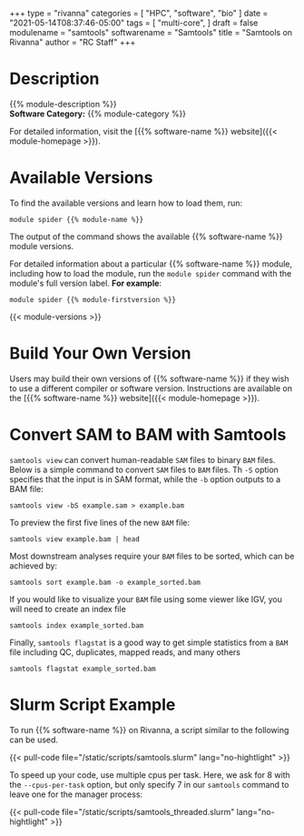 +++
type = "rivanna"
categories = [
  "HPC",
  "software",
  "bio"
]
date = "2021-05-14T08:37:46-05:00"
tags = [
  "multi-core",
]
draft = false
modulename = "samtools"
softwarename = "Samtools"
title = "Samtools on Rivanna"
author = "RC Staff"
+++

# Description
{{% module-description %}}
<br>
**Software Category:** {{% module-category %}}

For detailed information, visit the [{{% software-name %}} website]({{< module-homepage >}}).

# Available Versions
To find the available versions and learn how to load them, run:
```
module spider {{% module-name %}}
```

The output of the command shows the available {{% software-name %}} module versions.

For detailed information about a particular {{% software-name %}} module, including how to load the module, run the `module spider` command with the module's full version label. __For example__:
```
module spider {{% module-firstversion %}}
```

{{< module-versions >}}

# Build Your Own Version
Users may build their own versions of {{% software-name %}} if they wish to use a different compiler or software version. Instructions are available on the [{{% software-name %}} website]({{< module-homepage >}}).

# Convert SAM to BAM with Samtools
`samtools view` can convert human-readable `SAM` files to binary `BAM` files. Below is a simple command to convert `SAM` files to `BAM` files. Th `-S` option specifies that the input is in SAM format, while the `-b` option outputs to a BAM file:
```
samtools view -bS example.sam > example.bam
```

To preview the first five lines of the new `BAM` file:
```
samtools view example.bam | head
```

Most downstream analyses require your `BAM` files to be sorted, which can be achieved by:
```
samtools sort example.bam -o example_sorted.bam
```

If you would like to visualize your `BAM` file using some viewer like IGV, you will need to create an index file
```
samtools index example_sorted.bam
```

Finally, `samtools flagstat` is a good way to get simple statistics from a `BAM` file including QC, duplicates, mapped reads, and many others
```
samtools flagstat example_sorted.bam
```

# Slurm Script Example
To run {{% software-name %}} on Rivanna, a script similar to the following can be used.

{{< pull-code file="/static/scripts/samtools.slurm" lang="no-hightlight" >}}

To speed up your code, use multiple cpus per task. Here, we ask for 8 with the `--cpus-per-task` option, but only specify 7 in our `samtools` command to leave one for the manager process:

{{< pull-code file="/static/scripts/samtools_threaded.slurm" lang="no-hightlight" >}}

